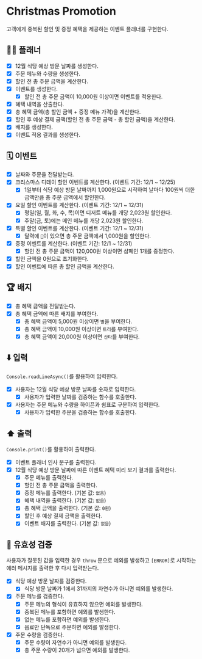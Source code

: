 # Christmas Promotion

고객에게 중복된 할인 및 증정 혜택을 제공하는 이벤트 플래너를 구현한다.

## 💁‍♀️ 플래너

- [x] 12월 식당 예상 방문 날짜를 생성한다.
- [x] 주문 메뉴와 수량을 생성한다.
- [x] 할인 전 총 주문 금액을 계산한다.
- [x] 이벤트를 생성한다.
  - [x] 할인 전 총 주문 금액이 10,000원 이상이면 이벤트를 적용한다.
- [x] 혜택 내역을 산출한다.
- [x] 총 혜택 금액(총 할인 금액 + 증정 메뉴 가격)을 계산한다.
- [x] 할인 후 예상 결제 금액(할인 전 총 주문 금액 - 총 할인 금액)을 계산한다.
- [x] 배지를 생성한다.
- [x] 이벤트 적용 결과를 생성한다.

## 🗓️ 이벤트

- [x] 날짜와 주문을 전달받는다.
- [x] 크리스마스 디데이 할인 이벤트를 계산한다. (이벤트 기간: 12/1 ~ 12/25)
  - [x] 1일부터 식당 예상 방문 날짜까지 1,000원으로 시작하여 날마다 100원씩 더한 금액만큼 총 주문 금액에서 할인한다.
- [x] 요일 할인 이벤트를 계산한다. (이벤트 기간: 12/1 ~ 12/31)
  - [x] 평일(일, 월, 화, 수, 목)이면 디저트 메뉴를 개당 2,023원 할인한다.
  - [x] 주말(금, 토)에는 메인 메뉴를 개당 2,023원 할인한다.
- [x] 특별 할인 이벤트를 계산한다. (이벤트 기간: 12/1 ~ 12/31)
  - [x] 달력에 `🌟`이 있으면 총 주문 금액에서 1,000원을 할인한다.
- [x] 증정 이벤트를 계산한다. (이벤트 기간: 12/1 ~ 12/31)
  - [x] 할인 전 총 주문 금액이 120,000원 이상이면 샴페인 1개를 증정한다.
- [x] 할인 금액을 0원으로 초기화한다.
- [x] 할인 이벤트에 따른 총 할인 금액을 계산한다.

## 🏆 배지

- [x] 총 혜택 금액을 전달받는다.
- [x] 총 혜택 금액에 따른 배지를 부여한다.
  - [x] 총 혜택 금액이 5,000원 이상이면 `별`을 부여한다.
  - [x] 총 혜택 금액이 10,000원 이상이면 `트리`를 부여한다.
  - [x] 총 혜택 금액이 20,000원 이상이면 `산타`를 부여한다.

## ⬇️ 입력

`Console.readLineAsync()`를 활용하여 입력한다.

- [x] 사용자는 12월 식당 예상 방문 날짜를 숫자로 입력한다.
  - [x] 사용자가 입력한 날짜를 검증하는 함수를 호출한다.
- [x] 사용자는 주문 메뉴와 수량을 하이픈과 쉼표로 구분하여 입력한다.
  - [x] 사용자가 입력한 주문을 검증하는 함수를 호출한다.

## ⬆️ 출력

`Console.print()`를 활용하여 출력한다.

- [x] 이벤트 플래너 인사 문구를 출력한다.
- [x] 12월 식당 예상 방문 날짜에 따른 이벤트 혜택 미리 보기 결과를 출력한다.
  - [x] 주문 메뉴를 출력한다.
  - [x] 할인 전 총 주문 금액을 출력한다.
  - [x] 증정 메뉴를 출력한다. (기본 값: `없음`)
  - [x] 혜택 내역을 출력한다. (기본 값: `없음`)
  - [x] 총 혜택 금액을 출력한다. (기본 값: `0원`)
  - [x] 할인 후 예상 결제 금액을 출력한다.
  - [x] 이벤트 배지를 출력한다. (기본 값: `없음`)

## 🐛 유효성 검증

사용자가 잘못된 값을 입력한 경우 `throw` 문으로 예외를 발생하고 `[ERROR]`로 시작하는 에러 메시지를 출력한 후 다시 입력받는다.

- [x] 식당 예상 방문 날짜를 검증한다.
  - [x] 식당 방문 날짜가 1에서 31까지의 자연수가 아니면 예외를 발생한다.
- [x] 주문 메뉴를 검증한다.
  - [x] 주문 메뉴의 형식이 유효하지 않으면 예외를 발생한다.
  - [x] 중복된 메뉴를 포함하면 예외를 발생한다.
  - [x] 없는 메뉴를 포함하면 예외를 발생한다.
  - [x] 음료만 단독으로 주문하면 예외를 발생한다.
- [x] 주문 수량을 검증한다.
  - [x] 주문 수량이 자연수가 아니면 예외를 발생한다.
  - [x] 총 주문 수량이 20개가 넘으면 예외를 발생한다.
